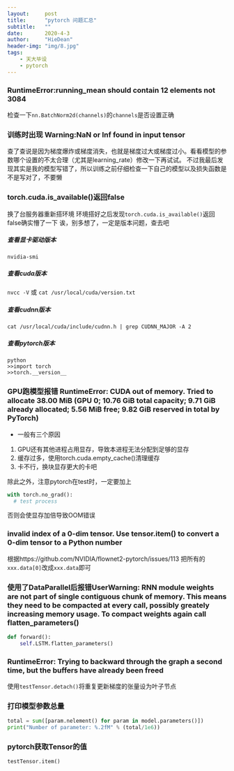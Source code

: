```yaml
---
layout:     post
title:      "pytorch 问题汇总"
subtitle:   ""
date:       2020-4-3
author:     "HieDean"
header-img: "img/8.jpg"
tags:
    - 天大毕设
    - pytorch
---
```

### RuntimeError:running_mean should contain 12 elements not 3084
检查一下`nn.BatchNorm2d(channels)`的`channels`是否设置正确

### 训练时出现 Warning:NaN or Inf found in input tensor
查了查说是因为梯度爆炸或梯度消失，也就是梯度过大或梯度过小。看看模型的参数哪个设置的不太合理（尤其是learning_rate）修改一下再试试。
不过我最后发现其实是我的模型写错了，所以训练之前仔细检查一下自己的模型以及损失函数是不是写对了，不要懒

### **torch.cuda.is_available()**返回**false**
换了台服务器重新搭环境
环境搭好之后发现`torch.cuda.is_available()`返回false确实懵了一下
诶，别多想了，一定是版本问题，查去吧
##### 查看显卡驱动版本
`nvidia-smi`
##### 查看cuda版本
`nvcc -V` 或 `cat /usr/local/cuda/version.txt`
##### 查看cudnn版本
`cat /usr/local/cuda/include/cudnn.h | grep CUDNN_MAJOR -A 2`
##### 查看pytorch版本
```
python 
>>import torch 
>>torch.__version__
```

### GPU跑模型报错 RuntimeError: CUDA out of memory. Tried to allocate 38.00 MiB (GPU 0; 10.76 GiB total capacity; 9.71 GiB already allocated; 5.56 MiB free; 9.82 GiB reserved in total by PyTorch)
* 一般有三个原因
1. GPU还有其他进程占用显存，导致本进程无法分配到足够的显存
2. 缓存过多，使用torch.cuda.empty_cache()清理缓存
3. 卡不行，换块显存更大的卡吧

除此之外，注意pytorch在test时，一定要加上
```python
with torch.no_grad():
  # test process
```
否则会使显存加倍导致OOM错误

### invalid index of a 0-dim tensor. Use tensor.item() to convert a 0-dim tensor to a Python number
根据https://github.com/NVIDIA/flownet2-pytorch/issues/113
把所有的`xxx.data[0]`改成`xxx.data`即可

### 使用了DataParallel后报错UserWarning: RNN module weights are not part of single contiguous chunk of memory. This means they need to be compacted at every call, possibly greately increasing memory usage. To compact weights again call flatten_parameters()
```python
def forward():
    self.LSTM.flatten_parameters()
```

### RuntimeError: Trying to backward through the graph a second time, but the buffers have already been freed

使用`testTensor.detach()`将重复更新梯度的张量设为叶子节点

### 打印模型参数总量

```python
total = sum([param.nelement() for param in model.parameters()])
print("Number of parameter: %.2fM" % (total/1e6))
```

### pytorch获取Tensor的值

`testTensor.item()`